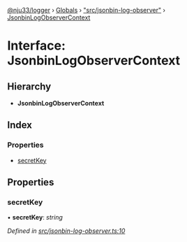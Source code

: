 [@nju33/logger](../README.md) › [Globals](../globals.md) › ["src/jsonbin-log-observer"](../modules/_src_jsonbin_log_observer_.md) › [JsonbinLogObserverContext](_src_jsonbin_log_observer_.jsonbinlogobservercontext.md)

# Interface: JsonbinLogObserverContext

## Hierarchy

* **JsonbinLogObserverContext**

## Index

### Properties

* [secretKey](_src_jsonbin_log_observer_.jsonbinlogobservercontext.md#secretkey)

## Properties

###  secretKey

• **secretKey**: *string*

*Defined in [src/jsonbin-log-observer.ts:10](https://github.com/nju33/logger/blob/8580ee0/src/jsonbin-log-observer.ts#L10)*
